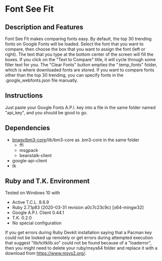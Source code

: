 # Font See Fit
## Description and Features
Font See Fit makes comparing fonts easy. By default, the top 30 trending fonts on Google Fonts will be loaded. Select the font that you want to compare, then choose the box that you want to assign the font (left or right). The text that you type at the bottom center of the screen will fill the boxes. If you click on the "Text to Compare" title, it will cycle through some filler text for you. The "Clear Fonts" button empties the ".temp_fonts" folder, which is where downloaded fonts are stored. If you want to compare fonts other than the top 30 trending, you can specify fonts in the .google_webfonts.json file manually.

## Instructions
Just paste your Google Fonts A.P.I. key into a file in the same folder named "api_key", and you should be good to go.

## Dependencies
* [bnagy/bm3-core](https://github.com/bnagy/bm3-core)/lib/bm3-core as .bm3-core in the same folder
  * ffi
  * msgpack
  * beanstalk-client
* google-api-client
* tk

## Ruby and T.K. Environment
Tested on Windows 10 with
* Active T.C.L. 8.6.9
* Ruby 2.7.1p83 (2020-03-31 revision a0c7c23c9c) [x64-mingw32]
* Google A.P.I. Client 0.44.1
* T.K. 0.2.0
* No special configuration

If you get errors during Ruby Devkit installation saying that a Pacman key could not be looked up remotely or get errors during attempted execution that suggest "lib/tcltklib.so" could not be found because of a "loaderror", then you might need to delete your ruby/msys64 folder and replace it with a download from https://www.msys2.org/.
